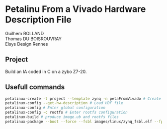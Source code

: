 # Petalinu From a Vivado Hardware Description File
Guilhem ROLLAND  
Thomas DU BOISROUVRAY  
Elsys Design Rennes  
## Project
Build an IA coded in C on a zybo Z7-20.
## Usefull commands
```bash
petalinux-create -t project --template zynq -n petaFromVivado # Create the workspace   
petalinux-config --get-hw-description # Load HDF file   
petalinux-config # Enter global configuration    
petalinux-config -c rootfs # Enter rootfs configuration   
petalinux-build # produce image.ub and rootfs files   
petalinux-package --boot --force --fsbl images/linux/zynq_fsbl.elf --fpga images/linux/*_wrapper.bit --u-boot # produce BOOT.BIN    
```